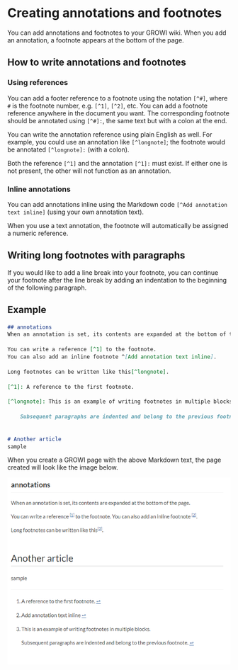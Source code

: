 # Creating annotations and footnotes

You can add annotations and footnotes to your GROWI wiki.
When you add an annotation, a footnote appears at the bottom of the page.

## How to write annotations and footnotes

### Using references

You can add a footer reference to a footnote using the notation
`[^#]`, where `#` is the footnote number, e.g. `[^1]`, `[^2]`,
etc. You can add a footnote reference anywhere in the document
you want.  The corresponding footnote should be annotated using
`[^#]:`, the same text but with a colon at the end.

You can write the annotation reference using plain English as well.
For example, you could use an annotation like `[^longnote]`; the
footnote would be annotated `[^longnote]:` (with a colon).

Both the reference `[^1]` and the annotation `[^1]:` must exist.
If either one is not present, the other will not function as 
an annotation.

### Inline annotations

You can add annotations inline using the Markdown code `[^Add annotation text inline]`
(using your own annotation text).

When you use a text annotation, the footnote will automatically
be assigned a numeric reference.

## Writing long footnotes with paragraphs

If you would like to add a line break into your footnote, you can
continue your footnote after the line break by adding an indentation
to the beginning of the following paragraph.

## Example

```markdown
## annotations
When an annotation is set, its contents are expanded at the bottom of the page.

You can write a reference [^1] to the footnote.
You can also add an inline footnote ^[Add annotation text inline].

Long footnotes can be written like this[^longnote].

[^1]: A reference to the first footnote.

[^longnote]: This is an example of writing footnotes in multiple blocks.

    Subsequent paragraphs are indented and belong to the previous footnote.


# Another article
sample
```

When you create a GROWI page with the above Markdown text, the
page created will look like the image below.

![footnote](./images/footnote.png)

